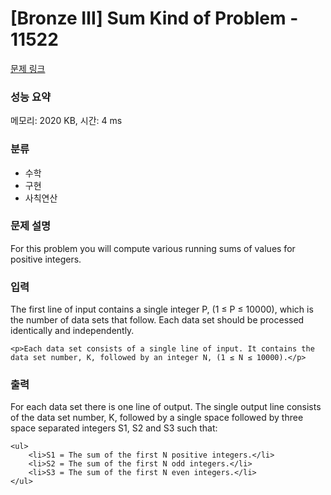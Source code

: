 # [Bronze Ⅲ] Sum Kind of Problem - 11522

[문제 링크](https://www.acmicpc.net/problem/11522) 

### 성능 요약

메모리: 2020 KB, 시간: 4 ms

### 분류

* 수학
* 구현
* 사칙연산

### 문제 설명

For this problem you will compute various running sums of values for positive integers.

### 입력 

<div id="problem_input" class="problem-text">
	<p>The first line of input contains a single integer P, (1 ≤ P ≤ 10000), which is the number of data sets that follow. Each data set should be processed identically and independently.</p>

	<p>Each data set consists of a single line of input. It contains the data set number, K, followed by an integer N, (1 ≤ N ≤ 10000).</p>
</div>

### 출력 

<div id="problem_output" class="problem-text">
	<p>For each data set there is one line of output. The single output line consists of the data set number, K, followed by a single space followed by three space separated integers S1, S2 and S3 such that:</p>

	<ul>
		<li>S1 = The sum of the first N positive integers.</li>
		<li>S2 = The sum of the first N odd integers.</li>
		<li>S3 = The sum of the first N even integers.</li>
	</ul>

</div>
